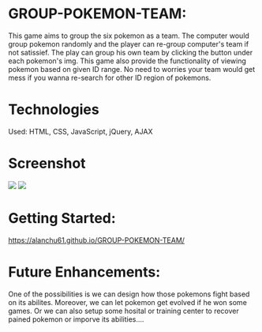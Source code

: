 # GROUP-POKEMON-TEAM:

This game aims to group the six pokemon as a team. The computer would group pokemon randomly and the player can re-group computer's team if not satissief. The play can group his own team by clicking the button under each pokemon's img. This game also provide the functionality of viewing pokemon based on given ID range. No need to worries your team would get mess if you wanna re-search for other ID region of pokemons.

# Technologies

Used: HTML, CSS, JavaScript, jQuery, AJAX

# Screenshot

![](https://alanchu61.github.io/GROUP-POKEMON-TEAM/src/gameTop.png)
![](https://alanchu61.github.io/GROUP-POKEMON-TEAM/src/gameBtm.png)

# Getting Started:

https://alanchu61.github.io/GROUP-POKEMON-TEAM/

# Future Enhancements:

One of the possibilities is we can design how those pokemons fight based on its abilites. Moreover, we can let pokemon get evolved if he won some games. Or we can also setup some hosital or training center to recover pained pokemon or imporve its abilities....
